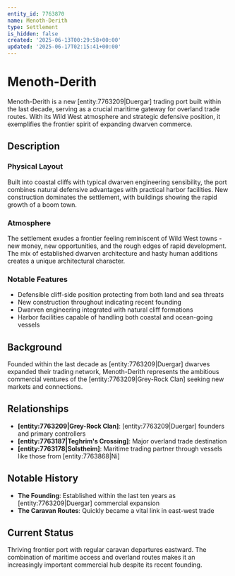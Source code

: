 ```yaml
---
entity_id: 7763870
name: Menoth-Derith
type: Settlement
is_hidden: false
created: '2025-06-13T00:29:58+00:00'
updated: '2025-06-17T02:15:41+00:00'
---
```


# Menoth-Derith

Menoth-Derith is a new [entity:7763209|Duergar] trading port built within the last decade, serving as a crucial maritime gateway for overland trade routes. With its Wild West atmosphere and strategic defensive position, it exemplifies the frontier spirit of expanding dwarven commerce.

## Description

### Physical Layout

Built into coastal cliffs with typical dwarven engineering sensibility, the port combines natural defensive advantages with practical harbor facilities. New construction dominates the settlement, with buildings showing the rapid growth of a boom town.

### Atmosphere

The settlement exudes a frontier feeling reminiscent of Wild West towns - new money, new opportunities, and the rough edges of rapid development. The mix of established dwarven architecture and hasty human additions creates a unique architectural character.

### Notable Features

- Defensible cliff-side position protecting from both land and sea threats
- New construction throughout indicating recent founding
- Dwarven engineering integrated with natural cliff formations
- Harbor facilities capable of handling both coastal and ocean-going vessels

## Background

Founded within the last decade as [entity:7763209|Duergar] dwarves expanded their trading network, Menoth-Derith represents the ambitious commercial ventures of the [entity:7763209|Grey-Rock Clan] seeking new markets and connections.

## Relationships

- **[entity:7763209|Grey-Rock Clan]**: [entity:7763209|Duergar] founders and primary controllers
- **[entity:7763187|Teghrim's Crossing]**: Major overland trade destination
- **[entity:7763178|Solstheim]**: Maritime trading partner through vessels like those from [entity:7763868|Ni]

## Notable History

- **The Founding**: Established within the last ten years as [entity:7763209|Duergar] commercial expansion
- **The Caravan Routes**: Quickly became a vital link in east-west trade

## Current Status

Thriving frontier port with regular caravan departures eastward. The combination of maritime access and overland routes makes it an increasingly important commercial hub despite its recent founding.